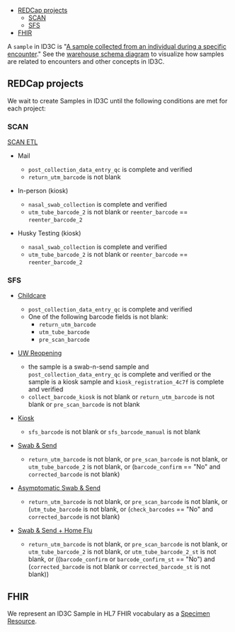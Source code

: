 - [REDCap projects](#redcap-projects)
  - [SCAN](#scan)
  - [SFS](#sfs)
- [FHIR](#fhir)

A `sample` in ID3C is "[A sample collected from an individual during a specific encounter](https://github.com/seattleflu/id3c/blob/c5ee5b8d9dbd87a89213f5044a1632cecefd4e7f/schema/deploy/warehouse/sample.sql#L23)."
See the [warehouse schema diagram] to visualize how samples are related to encounters and other concepts in ID3C.

## REDCap projects
We wait to create Samples in ID3C until the following conditions are met for each project:

### SCAN
[SCAN ETL]

- Mail
  - `post_collection_data_entry_qc` is complete and verified
  - `return_utm_barcode` is not blank

- In-person (kiosk)
  - `nasal_swab_collection` is complete and verified
  - `utm_tube_barcode_2` is not blank or `reenter_barcode` == `reenter_barcode_2`

- Husky Testing (kiosk)
  - `nasal_swab_collection` is complete and verified
  - `utm_tube_barcode_2` is not blank or `reenter_barcode` == `reenter_barcode_2`

### SFS
- [Childcare]
  - `post_collection_data_entry_qc` is complete and verified
  - One of the following barcode fields is not blank:
    - `return_utm_barcode`
    - `utm_tube_barcode`
    - `pre_scan_barcode`

- [UW Reopening]
  - the sample is a swab-n-send sample and `post_collection_data_entry_qc` is complete and verified or the sample is a kiosk sample and `kiosk_registration_4c7f` is complete and verified
  - `collect_barcode_kiosk` is not blank or `return_utm_barcode` is not blank or `pre_scan_barcode` is not blank

- [Kiosk]
  - `sfs_barcode` is not blank or `sfs_barcode_manual` is not blank

- [Swab & Send]
  - `return_utm_barcode` is not blank, or `pre_scan_barcode` is not blank, or `utm_tube_barcode_2` is not blank, or (`barcode_confirm` == "No" and `corrected_barcode` is not blank)

- [Asymptomatic Swab & Send]
  - `return_utm_barcode` is not blank, or `pre_scan_barcode` is not blank, or (`utm_tube_barcode` is not blank, or (`check_barcodes` == "No" and `corrected_barcode` is not blank)

- [Swab & Send + Home Flu]
  - `return_utm_barcode` is not blank, or `pre_scan_barcode` is not blank, or `utm_tube_barcode_2` is not blank, or `utm_tube_barcode_2_st` is not blank, or ((`barcode_confirm` or `barcode_confirm_st` == "No") and (`corrected_barcode` is not blank or `corrected_barcode_st` is not blank))


## FHIR
We represent an ID3C Sample in HL7 FHIR vocabulary as a [Specimen Resource].

[warehouse schema diagram]: https://github.com/seattleflu/documentation/blob/master/id3c-warehouse-schema.pdf
[SCAN ETL]: https://github.com/seattleflu/id3c-customizations/blob/master/lib/seattleflu/id3c/cli/command/etl/redcap_det_scan.py
[Kiosk]: https://github.com/seattleflu/id3c-customizations/blob/master/lib/seattleflu/id3c/cli/command/etl/redcap_det_kiosk.py
[Swab & Send]: https://github.com/seattleflu/id3c-customizations/blob/master/lib/seattleflu/id3c/cli/command/etl/redcap_det_swab_n_send.py
[Asymptomatic Swab & Send]: https://github.com/seattleflu/id3c-customizations/blob/master/lib/seattleflu/id3c/cli/command/etl/redcap_det_asymptomatic_swab_n_send.py
[Swab & Send + Home Flu]: https://github.com/seattleflu/id3c-customizations/blob/master/lib/seattleflu/id3c/cli/command/etl/redcap_det_swab_and_home_flu.py
[Specimen Resource]: https://www.hl7.org/fhir/specimen.html
[UW Reopening]: https://github.com/seattleflu/id3c-customizations/blob/master/lib/seattleflu/id3c/cli/command/etl/redcap_det_uw_reopening.py
[Childcare]: https://github.com/seattleflu/id3c-customizations/blob/master/lib/seattleflu/id3c/cli/command/etl/redcap_det_childcare.py
